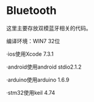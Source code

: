 # Bluetooth

这里主要存放双模蓝牙相关的代码。

编译环境：WIN7 32位

·ios使用Xcode 7.3.1

·android使用android stdio2.1.2

·arduino使用arduino 1.6.9

·stm32使用keil 4.74
